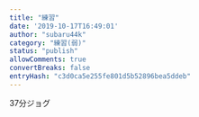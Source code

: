 ```yaml
---
title: "練習"
date: '2019-10-17T16:49:01'
author: "subaru44k"
category: "練習(弱)"
status: "publish"
allowComments: true
convertBreaks: false
entryHash: "c3d0ca5e255fe801d5b52896bea5ddeb"
---
```

37分ジョグ

